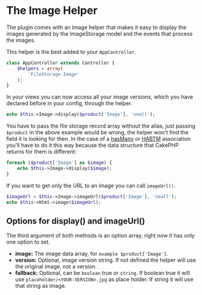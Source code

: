 The Image Helper
================

The plugin comes with an Image helper that makes it easy to display the images generated by the ImageStorage model and the events that process the images.

This helper is the best added to your ```AppController```.

```php
class AppController extends Controller {
	$helpers = array(
		'FileStorage.Image'
	);
}
````

In your views you can now access all your image versions, which you have declared before in your config, through the helper.

```php
echo $this->Image->display($product['Image'], 'small');
```

You have to pass the file storage record array without the alias, just passing `$product` in the above example would be wrong, the helper won't find the field it is looking for then. In the case of a [hasMany](http://book.cakephp.org/2.0/en/models/associations-linking-models-together.html#hasmany) or [HABTM](http://book.cakephp.org/2.0/en/models/associations-linking-models-together.html#hasandbelongstomany-habtm) association you'll have to do it this way because the data structure that CakePHP returns for them is different:

```php
foreach ($product['Image'] as $image) {
    echo $this->Image->display($image);
}
```

If you want to get only the URL to an image you can call ```imageUrl()```.

```php
$imageUrl = $this->Image->imageUrl($product['Image'], 'small');
echo $this->Html->image($imageUrl);
```

Options for display() and imageUrl()
------------------------------------

The third argument of both methods is an option array, right now it has only one option to set.

* **image:** The image data array, for `example $product['Image']`.
* **version:** Optional, image version string. If not defined the helper will use the original image, not a version.
* **fallback:** Optional, can be `boolean` true or `string`. If boolean true it will use ```placeholder/<YOUR-VERSION>.jpg``` as place  holder. If string it will use that string as image.

